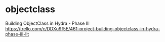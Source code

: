 # objectclass
Building ObjectClass in Hydra - Phase III
https://trello.com/c/DDXu9f5E/461-project-building-objectclass-in-hydra-phase-iii-lit
